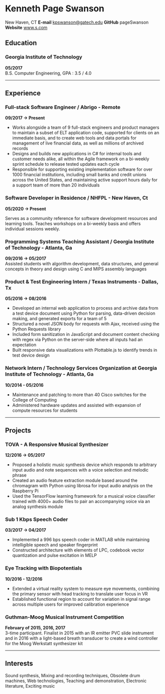 # Kenneth Page Swanson
New Haven, CT
__E-mail__
kpswanson@gatech.edu
__GitHub__
pageSwanson
__Website__
www.s.com

## Education

### Georgia Institute of Technology
__05/2017__  
B.S. Computer Engineering, GPA : 3.5 / 4.0

------

## Experience

### Full-stack Software Engineer / Abrigo - Remote 
__09/2017 → Present__  
<!-- TODO break into contributions by technology, emphasis on overarching projects -->
- Works alongside a team of 9 full-stack engineers and product managers to maintain a subset of ELT application code, supported for clients on an immediate basis, and to create web tools and data portals for management of live financial data, as well as millions of archived records
- Designs and builds new applications in C# for internal tools and customer needs alike, all within the Agile framework on a bi-weekly sprint schedule to release tested updates each cycle
- Responsible for supporting existing implementation software for over 1000 financial institutions, including small banks and credit unions across the United States, and maintaining active support hours daily for a support team of more than 20 individuals

### Software Developer in Residence / NHFPL - New Haven, Ct
__05/2020 → Present__  
<!-- TODO include line items for original learn to code series, new app building series -->
Serves as a community reference for software development resources and learning tools. Teaches workshops on a bi-weekly basis and offers individual sessions weekly.

### Programming Systems Teaching Assistant / Georgia Institute of Technology - Atlanta, Ga
__09/2016 → 05/2017__  
Assisted students with algorithm development, data structures, and general concepts in theory and design using C and MIPS assembly languages

### Product & Test Engineering Intern / Texas Instruments - Dallas, Tx
__05/2016 → 08/2016__  
<!-- TODO revise language -->
- Developed an internal web application to process and archive data from a test device document using Python for parsing, data-driven decision making, and generated exports for a team of 5
- Structured a novel JSON body for requests with Ajax, received using the Python Requests library
- Included form sanitization in JavaScript and document content checking with regex via Python on the server-side where all inputs had an expectation
- Built responsive data visualizations with Plottable.js to identify trends in test device design

### Network Intern / Technology Services Organization at Georgia Institute of Technology - Atlanta, Ga
__10/2014 - 05/2016__  
- Maintenance and patching to more than 40 Cisco switches for the College of Computing
- Administered hardware updates and assisted with expansion of compute resources for students

------

## Projects

### TOVA - A Responsive Musical Synthesizer
__12/2016 → 05/2017__  
- Proposed a holistic music synthesis device which responds to arbitrary input audio and note sequences with a voice selection and melodic phrase
- Created an audio feature extraction module based around the chromagram with Python using librosa for input audio analysis on the Raspberry Pi
- Used the TensorFlow learning framework for a musical voice classifier trained with 4000+ audio files to pair an accompanying voice via an analog synthesis module

### Sub 1 Kbps Speech Coder
__03/2017 → 04/2017__  
- Implemented a 996 bps speech coder in MATLAB while maintaining intelligible speech and speaker fingerprint
- Constructed architecture with elements of LPC, codebook vector quantization and pulse excitation in MELP

### Eye Tracking with Biopotentials
__10/2016 - 12/2016__  
- Extended a virtual reality system to measure eye movements, combining the primary sensor with head tracking to translate user focus in VR
- Established functional region to account for variation in signal range across multiple users for improved calibration experience

### Guthman-Moog Musical Instrument Competition
__February of 2015, 2016, 2017__  
3-time participant. Finalist in 2015 with an IR emitter PVC slide instrument and in 2016 with a light-based breath transducer to create a wind controller for the Moog Werkstatt synthesizer kit

------

## Interests
Sound synthesis, Mixing and recording techniques, Obsolete drum machines, Web technologies, Teaching and demonstration, Electronic literature, Exciting music